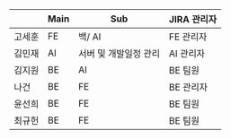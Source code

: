 |  |  Main | Sub | JIRA 관리자 |
| --- | --- | --- | --- |
| 고세훈 | FE | 백/ AI | FE 관리자 |
| 김민재 | AI | 서버 및 개발일정 관리 | AI 관리자 |
| 김지원 | BE | AI | BE 팀원 |
| 나건 | BE | FE | BE 관리자 |
| 윤선희 | BE | FE | BE 팀원 |
| 최규헌 | BE | FE | BE 팀원 |











<!-- # README

- ver0.1.0
  - 최초 front / back merge
  - \[Front\] 프로젝트 시작, 컴포넌트 구성 및 파일 구조 정립
  - \[Back\] 프로젝트 시작, DB 작업, API 구현, 구조 정립

- ver0.1.1
  - 회원가입, 로그인 구현
  - 로그아웃 구현
  - openvidu Lib 추가 -->
